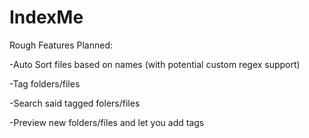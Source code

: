 # IndexMe

Rough Features Planned:

-Auto Sort files based on names (with potential custom regex support)

-Tag folders/files

-Search said tagged folers/files

-Preview new folders/files and let you add tags
